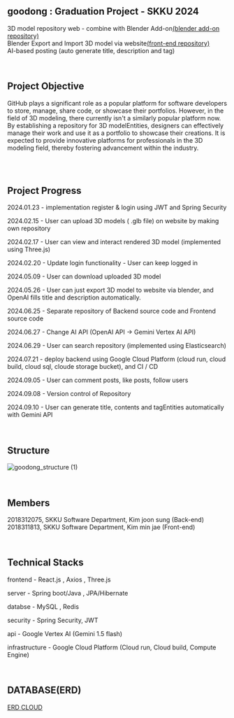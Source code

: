 ## goodong : Graduation Project - SKKU 2024

3D model repository web - combine with Blender Add-on[(blender add-on repository)](https://github.com/kjs990114/goodong-blender-addon)<br>
Blender Export and Import 3D model via website[(front-end repository)](https://github.com/keemjoonsung/goodong-fe) <br>
AI-based posting (auto generate title, description and tag)

  
<br>

## Project Objective

GitHub plays a significant role as a popular platform for software developers to
store, manage, share code, or showcase their portfolios. However, in the field of
3D modeling, there currently isn't a similarly popular platform now. By
establishing a repository for 3D modelEntities, designers can effectively manage their
work and use it as a portfolio to showcase their creations. It is expected to
provide innovative platforms for professionals in the 3D modeling field, thereby
fostering advancement within the industry.

<br>



<br>

## Project Progress

2024.01.23 - implementation register & login using JWT and Spring Security  <br>

2024.02.15 - User can upload 3D models ( .glb file) on website by making own repository<br>

2024.02.17 - User can view and interact rendered 3D model (implemented using Three.js)<br>

2024.02.20 - Update login functionality - User can keep logged in<br>

2024.05.09 - User can download uploaded 3D model<br>

2024.05.26  - User can just export 3D model to website via blender, and OpenAI fills title and description automatically.<br>

2024.06.25 - Separate repository of Backend source code and Frontend source code<br>

2024.06.27 - 	Change AI API (OpenAI API -> Gemini Vertex AI API) <br>

2024.06.29 - User can search repository (implemented using Elasticsearch)

2024.07.21 - deploy backend using Google Cloud Platform (cloud run, cloud build, cloud sql, cloude storage bucket), and CI / CD

2024.09.05 - User can comment posts, like posts, follow users

2024.09.08 - Version control of Repository

2024.09.10 - User can generate title, contents and tagEntities automatically with Gemini API

<br>

## Structure

![goodong_structure (1)](https://github.com/user-attachments/assets/3d3f41de-56ce-4bee-bdb0-25724c9e1a38)

<br>




## Members

2018312075, SKKU Software Department, Kim joon sung (Back-end)<br>
2018311813, SKKU Software Department, Kim min jae (Front-end)

<br>



## Technical Stacks

frontend - React.js , Axios , Three.js
 
server - Spring boot/Java , JPA/Hibernate

databse - MySQL , Redis

security - Spring Security, JWT

api - Google Vertex AI (Gemini 1.5 flash)

infrastructure - Google Cloud Platform (Cloud run, Cloud build, Compute Engine)

<br>

## DATABASE(ERD)
[ERD CLOUD](https://www.erdcloud.com/d/M9LBJgsyBpjDeoR3r)
